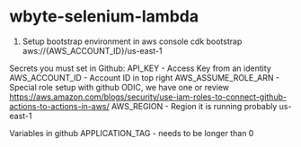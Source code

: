 # wbyte-selenium-lambda

1. Setup bootstrap environment in aws console
cdk bootstrap aws://{AWS_ACCOUNT_ID}/us-east-1

Secrets you must set in Github:
API_KEY - Access Key from an identity
AWS_ACCOUNT_ID - Account ID in top right
AWS_ASSUME_ROLE_ARN - Special role setup with github ODIC, we have one or review https://aws.amazon.com/blogs/security/use-iam-roles-to-connect-github-actions-to-actions-in-aws/
AWS_REGION - Region it is running probably us-east-1

Variables in github
APPLICATION_TAG - needs to be longer than 0